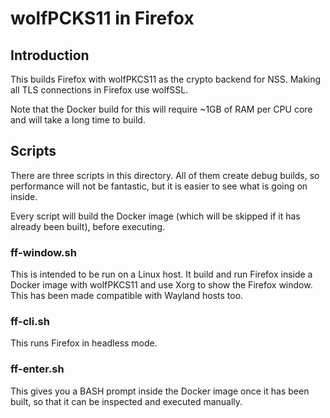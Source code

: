 # wolfPCKS11 in Firefox

## Introduction

This builds Firefox with wolfPKCS11 as the crypto backend for NSS. Making all
TLS connections in Firefox use wolfSSL.

Note that the Docker build for this will require ~1GB of RAM per CPU core and
will take a long time to build.

## Scripts

There are three scripts in this directory. All of them create debug builds, so
performance will not be fantastic, but it is easier to see what is going on
inside.

Every script will build the Docker image (which will be skipped if it has
already been built), before executing.

### ff-window.sh

This is intended to be run on a Linux host. It build and run Firefox inside a
Docker image with wolfPKCS11 and use Xorg to show the Firefox window. This has
been made compatible with Wayland hosts too.

### ff-cli.sh

This runs Firefox in headless mode.

### ff-enter.sh

This gives you a BASH prompt inside the Docker image once it has been built,
so that it can be inspected and executed manually.
